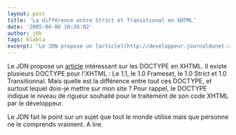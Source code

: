 ```yaml
---
layout: post
title: 'La différence entre Strict et Transitional en XHTML'
date: '2005-04-06 10:26:02'
author: j0k
tags: blabla
excerpt: "Le JDN propose un [article](http://developpeur.journaldunet.com/tutoriel/xml/050405-xhtml-doctype-mode-strict-transitional-difference.shtml) intéressant sur les DOCTYPE en XHTML.     \nIl existe plusieurs DOCTYPE pour l'XHTML : Le 1.1, le 1.0 Frameset, le 1.0 Strict et 1.0 Transitionnal.   Mais quelle est la différence entre tout ces DOCTYPE, et      …"
---
```


Le JDN propose un [article](http://developpeur.journaldunet.com/tutoriel/xml/050405-xhtml-doctype-mode-strict-transitional-difference.shtml) intéressant sur les DOCTYPE en XHTML.
Il existe plusieurs DOCTYPE pour l'XHTML : Le 1.1, le 1.0 Frameset, le 1.0 Strict et 1.0 Transitionnal.   Mais quelle est la différence entre tout ces DOCTYPE, et surtout lequel dois-je mettre sur mon site ?   Pour rappel, le DOCTYPE indique le niveau de rigueur souhaité pour le traitement de son code XHTML par le développeur.

Le JDN fait le point sur un sujet que tout le monde utilise mais que personne ne le comprends vraiment. A lire.
